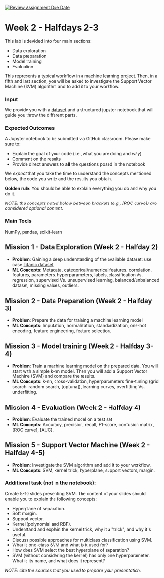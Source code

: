[![Review Assignment Due Date](https://classroom.github.com/assets/deadline-readme-button-22041afd0340ce965d47ae6ef1cefeee28c7c493a6346c4f15d667ab976d596c.svg)](https://classroom.github.com/a/GS7DvEfm)
 # Week 2 - Halfdays 2-3
This lab is devided into four main sections:
- Data exploration
- Data preparation
- Model training
- Evaluation

This represents a typical workflow in a machine learning project.
Then, in a fifth and last section, you will be asked to investigate the Support Vector Machine (SVM) algorithm and to add it to your workflow.

### Input
We provide you with a [dataset](https://www.kaggle.com/c/titanic/data) and a structured jupyter notebook that will guide you throw the different parts.

### Expected Outcomes
A Jupyter notebook to be submitted via GitHub classroom.
Please make sure to:
- Explain the goal of your code (i.e., what you are doing and *why*)
- Comment on the results
- Provide direct answers to **all** the questions posed in the notebook

We *expect* that you take the time to understand the concepts mentioned below, the code you write and the results you obtain.

**Golden rule**: You should be able to explain everything you do and why you do it.

*NOTE: the concepts noted below between brackets (e.g., [ROC curve]) are considered optional content.*

### Main Tools
NumPy, pandas, scikit-learn

## Mission 1 - Data Exploration (Week 2 - Halfday 2)
- **Problem**: Gaining a deep understanding of the available dataset: use case [Titanic dataset](https://www.kaggle.com/c/titanic/data)
- **ML Concepts**: Metadata, categorical/numerical features, correlation, features, parameters, hyperparameters, labels, classification Vs. regression, supervised Vs. unsupervised learning, balanced/unbalanced dataset, missing values, outliers.

## Mission 2 - Data Preparation (Week 2 - Halfday 3)
- **Problem**: Prepare the data for training a machine learning model
- **ML Concepts**: Imputation, normalization, standardization, one-hot encoding, feature engineering, feature selection.

## Mission 3 - Model training (Week 2 - Halfday 3-4)
- **Problem**: Train a machine learning model on the prepared data. You will start with a simple k-nn model. Then you will add a Support Vector Machine (SVM) and compare the results.
- **ML Concepts**: k-nn, cross-validation, hyperparameters fine-tuning (grid search, random search, [optuna]), learning curves, overfitting Vs. underfitting.

## Mission 4 - Evaluation (Week 2 - Halfday 4)
- **Problem**: Evaluate the trained model on a test set
- **ML Concepts**: Accuracy, precision, recall, F1-score, confusion matrix, [ROC curve], [AUC].

## Mission 5 - Support Vector Machine (Week 2 - Halfday 4-5)
- **Problem**: Investigate the SVM algorithm and add it to your workflow.
- **ML Concepts**: SVM, kernel trick, hyperplane, support vectors, margin.

### Additional task (not in the notebook):

Create 5-10 slides presenting SVM. The content of your slides should enable you to explain the following concepts:
- Hyperplane of separation.
- Soft margin.
- Support vector.
- Kernel (polynomial and RBF).
- Understand and explain the kernel trick, why it a "trick", and why it's useful.
- Discuss possible approaches for multiclass classification using SVM.
- What is one-class SVM and what is it used for?
- How does SVM select the best hyperplane of separation?
- SVM (without considering the kernel) has only one hyperparameter. What is its name, and what does it represent?

*NOTE: cite the sources that you used to prepare your presentation.*
